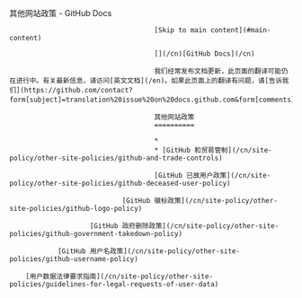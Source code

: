 其他网站政策 - GitHub Docs

                                        [Skip to main content](#main-content)

                                        [](/cn)[GitHub Docs](/cn)

                                        我们经常发布文档更新，此页面的翻译可能仍在进行中。有关最新信息，请访问[英文文档](/en)。如果此页面上的翻译有问题，请[告诉我们](https://github.com/contact?form[subject]=translation%20issue%20on%20docs.github.com&form[comments]=)。

                                        其他网站政策
                                        ==========

                                        *
                                        * [GitHub 和贸易管制](/cn/site-policy/other-site-policies/github-and-trade-controls)

                                        [GitHub 已故用户政策](/cn/site-policy/other-site-policies/github-deceased-user-policy)

                                [GitHub 徽标政策](/cn/site-policy/other-site-policies/github-logo-policy)

                        [GitHub 政府删除政策](/cn/site-policy/other-site-policies/github-government-takedown-policy)

                [GitHub 用户名政策](/cn/site-policy/other-site-policies/github-username-policy)

        [用户数据法律要求指南](/cn/site-policy/other-site-policies/guidelines-for-legal-requests-of-user-data)
